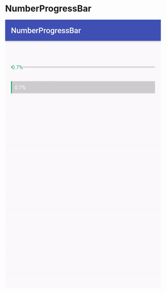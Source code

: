 # NumberProgressBar

![image](https://github.com/putme2yourheart/NumberProgressBar/raw/master/screenshots/sample.gif)
